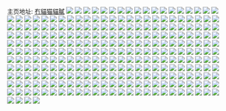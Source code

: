 主页地址: [冇貓猫貓膩](https://weibo.com/u/5621397568) 
![](https://wx4.sinaimg.cn/mw2000/0068qOiIly1h9prin79zzj32342io1kz.jpg) 
![](https://wx4.sinaimg.cn/mw2000/0068qOiIly1h9prinlhf6j30hs0be40e.jpg) 
![](https://wx4.sinaimg.cn/mw2000/0068qOiIly1h9prijx2sqj32c0340u0z.jpg) 
![](https://wx4.sinaimg.cn/mw2000/0068qOiIly1h9privurlhj32c032hkjo.jpg) 
![](https://wx4.sinaimg.cn/mw2000/0068qOiIly1h9priyf9q6j31sc2dsnpe.jpg) 
![](https://wx4.sinaimg.cn/mw2000/0068qOiIly1h9priq1aplj32263404qs.jpg) 
![](https://wx4.sinaimg.cn/mw2000/0068qOiIly1h9prj0c8eqj30r51dnak6.jpg) 
![](https://wx4.sinaimg.cn/mw2000/0068qOiIly1h8lvre8u9yj30so0j4q95.jpg) 
![](https://wx4.sinaimg.cn/mw2000/0068qOiIly1h8lvrfoutfj30uc0iqgvo.jpg) 
![](https://wx4.sinaimg.cn/mw2000/0068qOiIly1h8lvrkdhcyj30vu0nqgwx.jpg) 
![](https://wx4.sinaimg.cn/mw2000/0068qOiIly1h8lvrnqel0j33401zekjn.jpg) 
![](https://wx4.sinaimg.cn/mw2000/0068qOiIly1h8lvrky2mbj30sg0orwnr.jpg) 
![](https://wx4.sinaimg.cn/mw2000/0068qOiIly1h78qjn65opj30v60opn8c.jpg) 
![](https://wx4.sinaimg.cn/mw2000/0068qOiIly1h78qjmxjuhj31400u0q4n.jpg) 
![](https://wx4.sinaimg.cn/mw2000/0068qOiIly1h78qjndrtgj30vz0o33zz.jpg) 
![](https://wx4.sinaimg.cn/mw2000/0068qOiIly1h78qjnntwxj30vr0o2tf5.jpg) 
![](https://wx4.sinaimg.cn/mw2000/0068qOiIly1h73c2no1onj30u0140jzk.jpg) 
![](https://wx4.sinaimg.cn/mw2000/0068qOiIly1h5ojblxwfcj30w10o6an3.jpg) 
![](https://wx4.sinaimg.cn/mw2000/0068qOiIly1h5ojbm7u4ij30zk0v7n9t.jpg) 
![](https://wx4.sinaimg.cn/mw2000/0068qOiIly1h5ojce8q92j30ut0p34qp.jpg) 
![](https://wx4.sinaimg.cn/mw2000/0068qOiIly1h5ojcemk0gj30t11217cq.jpg) 
![](https://wx4.sinaimg.cn/mw2000/0068qOiIly1h5ojdxt7hzj30u00zq4m6.jpg) 
![](https://wx4.sinaimg.cn/mw2000/0068qOiIly1h5ojdgtq80j32bz340npf.jpg) 
![](https://wx4.sinaimg.cn/mw2000/0068qOiIly1h4y3ascyofj30zi1bcwv2.jpg) 
![](https://wx4.sinaimg.cn/mw2000/0068qOiIly1h4y39jj11zj30w00m1gsu.jpg) 
![](https://wx4.sinaimg.cn/mw2000/0068qOiIly1h4y39jvshqj30zj16swqc.jpg) 
![](https://wx4.sinaimg.cn/mw2000/0068qOiIly1h4y39j9q60j30vr0o7gyb.jpg) 
![](https://wx4.sinaimg.cn/mw2000/0068qOiIly1h4y39kzkvnj332f1twkjm.jpg) 
![](https://wx4.sinaimg.cn/mw2000/0068qOiIly1h4y39ivzuaj30w00o47kl.jpg) 
![](https://wx4.sinaimg.cn/mw2000/0068qOiIly1h4y39drh0uj30sg16oe2o.jpg) 
![](https://wx4.sinaimg.cn/mw2000/0068qOiIly1h4y3begbj9j33402c0npf.jpg) 
![](https://wx4.sinaimg.cn/mw2000/0068qOiIly1h4y39cwpdtj322o340x6s.jpg) 
![](https://wx4.sinaimg.cn/mw2000/0068qOiIly1h4q1uyd0vxj30w50oc10t.jpg) 
![](https://wx4.sinaimg.cn/mw2000/0068qOiIly1h4q1v3zcsmj31cd10t13v.jpg) 
![](https://wx4.sinaimg.cn/mw2000/0068qOiIly1h4q1v1fpp5j30sp0nptf3.jpg) 
![](https://wx4.sinaimg.cn/mw2000/0068qOiIly1h4q1v1zm6ij30vl0o70za.jpg) 
![](https://wx4.sinaimg.cn/mw2000/0068qOiIly1h4q1v36pcnj30u0101ahn.jpg) 
![](https://wx4.sinaimg.cn/mw2000/0068qOiIly1h4q1uuzm7vj30vt0ocgxd.jpg) 
![](https://wx4.sinaimg.cn/mw2000/0068qOiIly1h3kyjw1sdfj33352c0npe.jpg) 
![](https://wx4.sinaimg.cn/mw2000/0068qOiIly1h3kyjz8fmlj3233243x6p.jpg) 
![](https://wx4.sinaimg.cn/mw2000/0068qOiIly1h3kyk0ad2rj30w21734ap.jpg) 
![](https://wx4.sinaimg.cn/mw2000/0068qOiIly1h3kyjzu75uj30v816b1a4.jpg) 
![](https://wx4.sinaimg.cn/mw2000/0068qOiIly1h3kyjuxef5j33402c0npd.jpg) 
![](https://wx4.sinaimg.cn/mw2000/0068qOiIly1h3kyjxw8nbj33402c04qs.jpg) 
![](https://wx4.sinaimg.cn/mw2000/0068qOiIly1h3jqyhu8v9j30uq12fdoy.jpg) 
![](https://wx4.sinaimg.cn/mw2000/0068qOiIly1h3ahjdfa0aj31wt2mxx6p.jpg) 
![](https://wx4.sinaimg.cn/mw2000/0068qOiIly1h3ahjdyxk8j30y21extkv.jpg) 
![](https://wx4.sinaimg.cn/mw2000/0068qOiIly1h3ahjcats9j32c03404qr.jpg) 
![](https://wx4.sinaimg.cn/mw2000/0068qOiIly1h3ahjf260zj333y25mb2b.jpg) 
![](https://wx4.sinaimg.cn/mw2000/0068qOiIly1h32hwhz1roj31hc0pvtqm.jpg) 
![](https://wx4.sinaimg.cn/mw2000/0068qOiIly1h32hwifbrjj316n15dkes.jpg) 
![](https://wx4.sinaimg.cn/mw2000/0068qOiIly1h32hwiwqiaj311o1834k3.jpg) 
![](https://wx4.sinaimg.cn/mw2000/0068qOiIly1h32hwk8xkjj33402c0x6r.jpg) 
![](https://wx4.sinaimg.cn/mw2000/0068qOiIly1h32hwkz2vjj30wi0ktn4v.jpg) 
![](https://wx4.sinaimg.cn/mw2000/0068qOiIly1h32hwl7yvoj30wi13l15t.jpg) 
![](https://wx4.sinaimg.cn/mw2000/0068qOiIly1h32hwnb2g8j33402c0x6q.jpg) 
![](https://wx4.sinaimg.cn/mw2000/0068qOiIly1h32hworjvwj33402c0npf.jpg) 
![](https://wx4.sinaimg.cn/mw2000/0068qOiIly1h32hwpwmllj32je2c0x6p.jpg) 
![](https://wx4.sinaimg.cn/mw2000/0068qOiIly1h30q4oza29j30lo0hydjz.jpg) 
![](https://wx4.sinaimg.cn/mw2000/0068qOiIly1h30q5gah10j30q40mg76o.jpg) 
![](https://wx4.sinaimg.cn/mw2000/0068qOiIly1h2t6s4joptj30wi16xdrz.jpg) 
![](https://wx4.sinaimg.cn/mw2000/0068qOiIly1h2t6s6ue5lj31hc0u04b2.jpg) 
![](https://wx4.sinaimg.cn/mw2000/0068qOiIly1h2t6s5no6zj32c03401ky.jpg) 
![](https://wx4.sinaimg.cn/mw2000/0068qOiIly1h2t6s6b6c5j30xs0m6k4u.jpg) 
![](https://wx4.sinaimg.cn/mw2000/0068qOiIly1h27ycppvmvj30nt0vp4a4.jpg) 
![](https://wx4.sinaimg.cn/mw2000/0068qOiIly1h27yjahqhaj32m12b34qq.jpg) 
![](https://wx4.sinaimg.cn/mw2000/0068qOiIly1h27ywod167j31z01see81.jpg) 
![](https://wx4.sinaimg.cn/mw2000/0068qOiIly1h27ycs3s8rj32pr28z7wi.jpg) 
![](https://wx4.sinaimg.cn/mw2000/0068qOiIly1h27ycomg32j33402c04qr.jpg) 
![](https://wx4.sinaimg.cn/mw2000/0068qOiIly1h27yj90i4tj33402c04qr.jpg) 
![](https://wx4.sinaimg.cn/mw2000/0068qOiIly1h275ouuwk9j30zp0tv7gp.jpg) 
![](https://wx4.sinaimg.cn/mw2000/0068qOiIly1h275ote8z2j33402c01kz.jpg) 
![](https://wx4.sinaimg.cn/mw2000/0068qOiIly1h1vnx8qaxdj30wh0s2n8g.jpg) 
![](https://wx4.sinaimg.cn/mw2000/0068qOiIly1h1vnx945lpj30v90s9wms.jpg) 
![](https://wx4.sinaimg.cn/mw2000/0068qOiIly1h1l5rtywnlj30uv1d1ag8.jpg) 
![](https://wx4.sinaimg.cn/mw2000/0068qOiIly1h1g9us79qaj31400u0ti0.jpg) 
![](https://wx4.sinaimg.cn/mw2000/0068qOiIly1h1ganxw2utj31400u0tm0.jpg) 
![](https://wx4.sinaimg.cn/mw2000/0068qOiIly1h1g9uv9idzj31920u049e.jpg) 
![](https://wx4.sinaimg.cn/mw2000/0068qOiIly1h1gajki631j30ry1y9grt.jpg) 
![](https://wx4.sinaimg.cn/mw2000/0068qOiIly1gzdgts9yroj30u0108dki.jpg) 
![](https://wx4.sinaimg.cn/mw2000/0068qOiIly1gzdgtv2vbqj30u01sy0y6.jpg) 
![](https://wx4.sinaimg.cn/mw2000/0068qOiIly1gzdgtr9jl2j30u00z4agt.jpg) 
![](https://wx4.sinaimg.cn/mw2000/0068qOiIly1gyrarroikuj30u013ktfr.jpg) 
![](https://wx4.sinaimg.cn/mw2000/0068qOiIly1gyrarsgnmqj30u010caim.jpg) 
![](https://wx4.sinaimg.cn/mw2000/0068qOiIly1gyrars3mm8j30u014kgrx.jpg) 
![](https://wx4.sinaimg.cn/mw2000/0068qOiIly1gyrarsvf3uj30u00zzwor.jpg) 
![](https://wx4.sinaimg.cn/mw2000/0068qOiIly1gyrarta1ekj30wi0o60we.jpg) 
![](https://wx4.sinaimg.cn/mw2000/0068qOiIly1gyrartjuekj31400u0thq.jpg) 
![](https://wx4.sinaimg.cn/mw2000/0068qOiIly1gyraru6n9pj30u0142thj.jpg) 
![](https://wx4.sinaimg.cn/mw2000/0068qOiIly1gyrarr9m4sj30wi0o3diy.jpg) 
![](https://wx4.sinaimg.cn/mw2000/0068qOiIly1gyraruje5zj30wh0mvgon.jpg) 
![](https://wx4.sinaimg.cn/mw2000/0068qOiIly1gyendm3v4lj30vm0o7grn.jpg) 
![](https://wx4.sinaimg.cn/mw2000/0068qOiIly1gyendljxrgj32801o0hdt.jpg) 
![](https://wx4.sinaimg.cn/mw2000/0068qOiIly1gyendmvuckj30ve0ndafj.jpg) 
![](https://wx4.sinaimg.cn/mw2000/0068qOiIly1gyene3r3n0j316o1kwwz2.jpg) 
![](https://wx4.sinaimg.cn/mw2000/0068qOiIly1gyene1p5ykj32c0340npf.jpg) 
![](https://wx4.sinaimg.cn/mw2000/0068qOiIly1gyene2wvk4j316o1kwngq.jpg) 
![](https://wx4.sinaimg.cn/mw2000/0068qOiIly1gyene2fgdcj30uo0pgwlu.jpg) 
![](https://wx4.sinaimg.cn/mw2000/0068qOiIly1gyendyiacgj33402c01kz.jpg) 
![](https://wx4.sinaimg.cn/mw2000/0068qOiIly1gyendjp4hoj30u40n4wko.jpg) 
![](https://wx4.sinaimg.cn/mw2000/0068qOiIly1gvyukhkd4pj31400u0dps.jpg) 
![](https://wx4.sinaimg.cn/mw2000/0068qOiIly1gvyuklt44qj30u013x0yo.jpg) 
![](https://wx4.sinaimg.cn/mw2000/0068qOiIly1gvyuki302gj30u014077k.jpg) 
![](https://wx4.sinaimg.cn/mw2000/0068qOiIly1gvyukjpmduj30u0140tgs.jpg) 
![](https://wx4.sinaimg.cn/mw2000/0068qOiIly1gvyukmdyhxj30wh0mwgou.jpg) 
![](https://wx4.sinaimg.cn/mw2000/0068qOiIly1gvyukfwbszj31400u07ci.jpg) 
![](https://wx4.sinaimg.cn/mw2000/0068qOiIly1gvyukixzmaj30u01407ep.jpg) 
![](https://wx4.sinaimg.cn/mw2000/0068qOiIly1gvyukn2ewrj31400u0wm4.jpg) 
![](https://wx4.sinaimg.cn/mw2000/0068qOiIly1gvyukkob8gj31400u0qdn.jpg) 
![](https://wx4.sinaimg.cn/mw2000/0068qOiIly1gvmbjkr1fsj60jz0i640u02.jpg) 
![](https://wx4.sinaimg.cn/mw2000/0068qOiIly1gvmbjl0r86j60jy0h7jtk02.jpg) 
![](https://wx4.sinaimg.cn/mw2000/0068qOiIly1gvmbjl9g11j610d0tzan502.jpg) 
![](https://wx4.sinaimg.cn/mw2000/0068qOiIly1gvmbjkjyp8j61400u0wq402.jpg) 
![](https://wx4.sinaimg.cn/mw2000/0068qOiIly1gu9o9uhgzaj621e1mfqv502.jpg) 
![](https://wx4.sinaimg.cn/mw2000/0068qOiIly1gu9o9vjyy7j60wi170nix02.jpg) 
![](https://wx4.sinaimg.cn/mw2000/0068qOiIly1gu9o9wcu3bj60wi174nfu02.jpg) 
![](https://wx4.sinaimg.cn/mw2000/0068qOiIly1gu9o9sw9ogj60u20u010a02.jpg) 
![](https://wx4.sinaimg.cn/mw2000/0068qOiIly1gtguqj8589j30zi0s0jza.jpg) 
![](https://wx4.sinaimg.cn/mw2000/0068qOiIly1gt3xf6ul2tj30wm0sgai5.jpg) 
![](https://wx4.sinaimg.cn/mw2000/0068qOiIly1gt3xfa0ayoj31gl0tktgu.jpg) 
![](https://wx4.sinaimg.cn/mw2000/0068qOiIly1gt3xf9809tj316c0u011d.jpg) 
![](https://wx4.sinaimg.cn/mw2000/0068qOiIly1gt3xf8g005j31i50u0130.jpg) 
![](https://wx4.sinaimg.cn/mw2000/0068qOiIly1gt3xf62m24j31400u078g.jpg) 
![](https://wx4.sinaimg.cn/mw2000/0068qOiIly1gt3xfbp7wej30u01hc7h0.jpg) 
![](https://wx4.sinaimg.cn/mw2000/0068qOiIly1gt3xfj91dzj31600u0tjm.jpg) 
![](https://wx4.sinaimg.cn/mw2000/0068qOiIly1gt3xhl4a6ej31400u0k3v.jpg) 
![](https://wx4.sinaimg.cn/mw2000/0068qOiIly1gt3xhkdoj2j31610u0gw1.jpg) 
![](https://wx4.sinaimg.cn/mw2000/0068qOiIly1gr4hoqmzrtj30u01sy1l5.jpg) 
![](https://wx4.sinaimg.cn/mw2000/0068qOiIly1gr4horfnkrj315k0u0dt1.jpg) 
![](https://wx4.sinaimg.cn/mw2000/0068qOiIly1gr4horwqjwj30uh0odthl.jpg) 
![](https://wx4.sinaimg.cn/mw2000/0068qOiIly1gr4hoho6clj30u00xuk0i.jpg) 
![](https://wx4.sinaimg.cn/mw2000/0068qOiIly1gqzoeuzum4j30sd17bwmf.jpg) 
![](https://wx4.sinaimg.cn/mw2000/0068qOiIly1gqzoet9avqj30u015yk23.jpg) 
![](https://wx4.sinaimg.cn/mw2000/0068qOiIly1gqzoewjxyhj30u0140tfs.jpg) 
![](https://wx4.sinaimg.cn/mw2000/0068qOiIly1gqnnm58cd1j31400u012j.jpg) 
![](https://wx4.sinaimg.cn/mw2000/0068qOiIly1gqnnm5vtp6j31400u00yc.jpg) 
![](https://wx4.sinaimg.cn/mw2000/0068qOiIly1gqmk5jxu0nj30u01h4dtl.jpg) 
![](https://wx4.sinaimg.cn/mw2000/0068qOiIly1gqmk5yr67zj313r0u00yx.jpg) 
![](https://wx4.sinaimg.cn/mw2000/0068qOiIly1gqmk5j0t28j30u01h649f.jpg) 
![](https://wx4.sinaimg.cn/mw2000/0068qOiIly1gqmk5zb0czj31400u0wp4.jpg) 
![](https://wx4.sinaimg.cn/mw2000/0068qOiIly1gqmk5y6rm4j31400u0tff.jpg) 
![](https://wx4.sinaimg.cn/mw2000/0068qOiIly1gqmk62vgz0j31370u0k53.jpg) 
![](https://wx4.sinaimg.cn/mw2000/0068qOiIly1gqmk5winnkj31220u07b8.jpg) 
![](https://wx4.sinaimg.cn/mw2000/0068qOiIly1gqmk5xlku8j31400u0aiu.jpg) 
![](https://wx4.sinaimg.cn/mw2000/0068qOiIly1gqmk5vf1cxj31400u0tgh.jpg) 
![](https://wx4.sinaimg.cn/mw2000/0068qOiIly1gplns5hg6dj30vc0tyn4u.jpg) 
![](https://wx4.sinaimg.cn/mw2000/0068qOiIly1gplns654rbj30u00q10ya.jpg) 
![](https://wx4.sinaimg.cn/mw2000/0068qOiIly1gplns6mrtwj30t40yhjz6.jpg) 
![](https://wx4.sinaimg.cn/mw2000/0068qOiIly1gplns7znuoj30u0176k57.jpg) 
![](https://wx4.sinaimg.cn/mw2000/0068qOiIly1gplns8ldf9j30ty110gtp.jpg) 
![](https://wx4.sinaimg.cn/mw2000/0068qOiIly1gplns9brtdj30u013wqg5.jpg) 
![](https://wx4.sinaimg.cn/mw2000/0068qOiIly1gplns3j8cyj31400u0woq.jpg) 
![](https://wx4.sinaimg.cn/mw2000/0068qOiIly1gplns4sx0dj30u01p6kb6.jpg) 
![](https://wx4.sinaimg.cn/mw2000/0068qOiIly1gplnsig5hyj31400r4qc1.jpg) 
![](https://wx4.sinaimg.cn/mw2000/0068qOiIly1gpgdrrwb23j30vs0o7teb.jpg) 
![](https://wx4.sinaimg.cn/mw2000/0068qOiIly1gpgdrra7qgj30ve0nxgpo.jpg) 
![](https://wx4.sinaimg.cn/mw2000/0068qOiIly1gpgdt74b5kj30mu0ksta9.jpg) 
![](https://wx4.sinaimg.cn/mw2000/0068qOiIly1goytl8tkpoj321x0u0qhd.jpg) 
![](https://wx4.sinaimg.cn/mw2000/0068qOiIly1goytla6h1fj31400u0dpq.jpg) 
![](https://wx4.sinaimg.cn/mw2000/0068qOiIly1goytlavyqvj31400u07dm.jpg) 
![](https://wx4.sinaimg.cn/mw2000/0068qOiIly1goytlbhe50j31400u0jzt.jpg) 
![](https://wx4.sinaimg.cn/mw2000/0068qOiIly1goytl80tloj30u01sy18v.jpg) 
![](https://wx4.sinaimg.cn/mw2000/0068qOiIly1goytlbzqidj30u0140gvu.jpg) 
![](https://wx4.sinaimg.cn/mw2000/0068qOiIly1go6grh0g5nj32801o0qv6.jpg) 
![](https://wx4.sinaimg.cn/mw2000/0068qOiIly1go6gs3h66tj32801o01kz.jpg) 
![](https://wx4.sinaimg.cn/mw2000/0068qOiIly1go6grffqv0j30u00u0jyd.jpg) 
![](https://wx4.sinaimg.cn/mw2000/0068qOiIly1go6gs5uq46j32c0340x6q.jpg) 
![](https://wx4.sinaimg.cn/mw2000/0068qOiIly1go6gsqode6j32c0340qv6.jpg) 
![](https://wx4.sinaimg.cn/mw2000/0068qOiIly1go6gsrtwxpj32c0340hdt.jpg) 
![](https://wx4.sinaimg.cn/mw2000/0068qOiIly1gnqusng8amj31bk0u27f2.jpg) 
![](https://wx4.sinaimg.cn/mw2000/0068qOiIly1gnqusnntoyj30z60u0am9.jpg) 
![](https://wx4.sinaimg.cn/mw2000/0068qOiIly1gnqusnwjyhj30ty0ycwkn.jpg) 
![](https://wx4.sinaimg.cn/mw2000/0068qOiIly1gnquspfswfj32801o01kz.jpg) 
![](https://wx4.sinaimg.cn/mw2000/0068qOiIly1gnqusrdpdkj32801mne82.jpg) 
![](https://wx4.sinaimg.cn/mw2000/0068qOiIly1gnquttdxavj32xs286kjn.jpg) 
![](https://wx4.sinaimg.cn/mw2000/0068qOiIly1gnqutwt2xtj31je270x6p.jpg) 
![](https://wx4.sinaimg.cn/mw2000/0068qOiIly1gnqutym3moj33402c07wi.jpg) 
![](https://wx4.sinaimg.cn/mw2000/0068qOiIly1gnquu8pqbxj30mu14dtwo.jpg) 
![](https://wx4.sinaimg.cn/mw2000/0068qOiIly1gnnbbti5fbj32q52c01l0.jpg) 
![](https://wx4.sinaimg.cn/mw2000/0068qOiIly1gnnbcs0cnnj32801o0u0x.jpg) 
![](https://wx4.sinaimg.cn/mw2000/0068qOiIly1gnnbbvug87j32wk28fu0x.jpg) 
![](https://wx4.sinaimg.cn/mw2000/0068qOiIly1gnnbckjuznj30wi1yc4qv.jpg) 
![](https://wx4.sinaimg.cn/mw2000/0068qOiIly1gnnbcjp0kaj30wi1ycb2c.jpg) 
![](https://wx4.sinaimg.cn/mw2000/0068qOiIly1gnnbeuc9b9j30wf1dz46o.jpg) 
![](https://wx4.sinaimg.cn/mw2000/0068qOiIly1gmnh9a7u2lj30u013o43o.jpg) 
![](https://wx4.sinaimg.cn/mw2000/0068qOiIly1gmnh9b764pj31400sgdqq.jpg) 
![](https://wx4.sinaimg.cn/mw2000/0068qOiIly1gmnh99h98ij30ty12m14o.jpg) 
![](https://wx4.sinaimg.cn/mw2000/0068qOiIly1gmnh9c43yrj315y0u0akn.jpg) 
![](https://wx4.sinaimg.cn/mw2000/0068qOiIly1gm711qpzu0j31ha0u0k1y.jpg) 
![](https://wx4.sinaimg.cn/mw2000/0068qOiIly1gm711rfw6tj31ha0u0tj4.jpg) 
![](https://wx4.sinaimg.cn/mw2000/0068qOiIly1gm711sh75gj31ha0u0k1s.jpg) 
![](https://wx4.sinaimg.cn/mw2000/0068qOiIly1gm711pmzb0j30u01jlzwk.jpg) 
![](https://wx4.sinaimg.cn/mw2000/0068qOiIly1gm52y2ex35j30xs0u0450.jpg) 
![](https://wx4.sinaimg.cn/mw2000/0068qOiIly1gm52y3px6gj30wu0u0794.jpg) 
![](https://wx4.sinaimg.cn/mw2000/0068qOiIly1gm52y5vge2j31sq0u07ew.jpg) 
![](https://wx4.sinaimg.cn/mw2000/0068qOiIly1glnx4owosyj30u00u0akw.jpg) 
![](https://wx4.sinaimg.cn/mw2000/0068qOiIly1glnx4keae4j30u00u012s.jpg) 
![](https://wx4.sinaimg.cn/mw2000/0068qOiIly1glnx4udgcnj30u00u04b5.jpg) 
![](https://wx4.sinaimg.cn/mw2000/0068qOiIly1glnx4zwsq2j30u00u0qf5.jpg) 
![](https://wx4.sinaimg.cn/mw2000/0068qOiIly1glnx53sr0aj30p00myn1h.jpg) 
![](https://wx4.sinaimg.cn/mw2000/0068qOiIly1glnx588fdoj30q30uu48q.jpg) 
![](https://wx4.sinaimg.cn/mw2000/0068qOiIly1glnx5oqewcj30u00u0qdo.jpg) 
![](https://wx4.sinaimg.cn/mw2000/0068qOiIly1glnx66d534j30u00u0do6.jpg) 
![](https://wx4.sinaimg.cn/mw2000/0068qOiIly1glnx8bhoqej31hc0u0wo8.jpg) 
![](https://wx4.sinaimg.cn/mw2000/0068qOiIly1gky61qinl0j30u011fwnq.jpg) 
![](https://wx4.sinaimg.cn/mw2000/0068qOiIly1gky61r09vej30u00xa79j.jpg) 
![](https://wx4.sinaimg.cn/mw2000/0068qOiIly1gky61rml3nj30u00xqgus.jpg) 
![](https://wx4.sinaimg.cn/mw2000/0068qOiIly1gky61sceeuj30u01gmgtx.jpg) 
![](https://wx4.sinaimg.cn/mw2000/0068qOiIly1gkrbo6cx8wj30u00vk7bo.jpg) 
![](https://wx4.sinaimg.cn/mw2000/0068qOiIly1gkrbo7kik7j30u00u0k0r.jpg) 
![](https://wx4.sinaimg.cn/mw2000/0068qOiIly1gkb4ler4pij30u50u0dln.jpg) 
![](https://wx4.sinaimg.cn/mw2000/0068qOiIly1gkb4lcac0rj31400u0ah0.jpg) 
![](https://wx4.sinaimg.cn/mw2000/0068qOiIly1gkb4lh07nvj30u00uewje.jpg) 
![](https://wx4.sinaimg.cn/mw2000/0068qOiIly1gkb4l1p8icj31400u011s.jpg) 
![](https://wx4.sinaimg.cn/mw2000/0068qOiIly1gkb4l3jff9j310q0u07b2.jpg) 
![](https://wx4.sinaimg.cn/mw2000/0068qOiIly1gkb4l5mntpj31400u0dn8.jpg) 
![](https://wx4.sinaimg.cn/mw2000/0068qOiIly1gkb4l92wx5j31400u014c.jpg) 
![](https://wx4.sinaimg.cn/mw2000/0068qOiIly1gkb4lb25wsj31400u0guw.jpg) 
![](https://wx4.sinaimg.cn/mw2000/0068qOiIly1gkb4ldmnyyj30u0140jzg.jpg) 
![](https://wx4.sinaimg.cn/mw2000/0068qOiIly1gk8rcekz9qj33402c0u0y.jpg) 
![](https://wx4.sinaimg.cn/mw2000/0068qOiIly1gj548t2qdxj31400u0jxx.jpg) 
![](https://wx4.sinaimg.cn/mw2000/0068qOiIly1gj548smntoj315g0u0qay.jpg) 
![](https://wx4.sinaimg.cn/mw2000/0068qOiIly1giu0doylstj31hc0u0qot.jpg) 
![](https://wx4.sinaimg.cn/mw2000/0068qOiIly1giu0dnjok8j319e0u04eu.jpg) 
![](https://wx4.sinaimg.cn/mw2000/0068qOiIly1gio32agx61j30u00u2wr2.jpg) 
![](https://wx4.sinaimg.cn/mw2000/0068qOiIly1gifz1tq3pwj30u00vg47g.jpg) 
![](https://wx4.sinaimg.cn/mw2000/0068qOiIly1gifz1u0sl0j30u00u07fd.jpg) 
![](https://wx4.sinaimg.cn/mw2000/0068qOiIly1gifz1uarmlj30u00u011m.jpg) 
![](https://wx4.sinaimg.cn/mw2000/0068qOiIly1gifz05j9ckj31400u046i.jpg) 
![](https://wx4.sinaimg.cn/mw2000/0068qOiIly1gifz1tfc9wj31400u0k3q.jpg) 
![](https://wx4.sinaimg.cn/mw2000/0068qOiIly1gifz1umhbnj30u01407el.jpg) 
![](https://wx4.sinaimg.cn/mw2000/0068qOiIly1gifz1srd3uj30u0140jxx.jpg) 
![](https://wx4.sinaimg.cn/mw2000/0068qOiIly1gifz1v76gfj30u00u0wns.jpg) 
![](https://wx4.sinaimg.cn/mw2000/0068qOiIly1gifz1vklpyj30u0140n2n.jpg) 
![](https://wx4.sinaimg.cn/mw2000/0068qOiIly1ghpi9algxzj30u0140tq2.jpg) 
![](https://wx4.sinaimg.cn/mw2000/0068qOiIly1ghpi9b6i8tj31400u0wwr.jpg) 
![](https://wx4.sinaimg.cn/mw2000/0068qOiIly1ghpi99vt0vj30u01874cb.jpg) 
![](https://wx4.sinaimg.cn/mw2000/0068qOiIly1ghpi9bhsv9j31400u0gyf.jpg) 
![](https://wx4.sinaimg.cn/mw2000/0068qOiIly1gfufgofk8yj30io0lwjw0.jpg) 
![](https://wx4.sinaimg.cn/mw2000/0068qOiIly1gfufgo14guj31bn1kwwxk.jpg) 
![](https://wx4.sinaimg.cn/mw2000/0068qOiIly1gfufgpkwurj31d51jq1kx.jpg) 
![](https://wx4.sinaimg.cn/mw2000/0068qOiIly1geop1g6ca7j312m0u0qat.jpg) 
![](https://wx4.sinaimg.cn/mw2000/0068qOiIly1geop1h8cj7j31400u048o.jpg) 
![](https://wx4.sinaimg.cn/mw2000/0068qOiIly1geop1exl3vj30ze0u0wnh.jpg) 
![](https://wx4.sinaimg.cn/mw2000/0068qOiIly1geop1ihajuj30u014y7mu.jpg) 
![](https://wx4.sinaimg.cn/mw2000/0068qOiIly1geop1j6a7tj30u00zeq82.jpg) 
![](https://wx4.sinaimg.cn/mw2000/0068qOiIly1geop1ln11nj31400u0h1p.jpg) 
![](https://wx4.sinaimg.cn/mw2000/0068qOiIly1geop41dtnej30u01537jg.jpg) 
![](https://wx4.sinaimg.cn/mw2000/0068qOiIly1geop1opgsrj31400u0wpu.jpg) 
![](https://wx4.sinaimg.cn/mw2000/0068qOiIly1geop429ixdj30u010ugqr.jpg) 
![](https://wx4.sinaimg.cn/mw2000/0068qOiIly1gdw06sedpxj32801o0qv6.jpg) 
![](https://wx4.sinaimg.cn/mw2000/0068qOiIly1gdw06ul79pj32801o01kz.jpg) 
![](https://wx4.sinaimg.cn/mw2000/0068qOiIly1gdw06x59hkj31o02807wj.jpg) 
![](https://wx4.sinaimg.cn/mw2000/0068qOiIly1gdw06zvlesj31o0280x6q.jpg) 
![](https://wx4.sinaimg.cn/mw2000/0068qOiIly1gdw06qcksuj32801o0u0x.jpg) 
![](https://wx4.sinaimg.cn/mw2000/0068qOiIly1gdw071tsmbj325z1mob2a.jpg) 
![](https://wx4.sinaimg.cn/mw2000/0068qOiIly1gdw0730qxkj31rt153kjl.jpg) 
![](https://wx4.sinaimg.cn/mw2000/0068qOiIly1gdw074o0jcj30m80go78n.jpg) 
![](https://wx4.sinaimg.cn/mw2000/0068qOiIly1gdw075s1jlj316o1kwnm9.jpg) 
![](https://wx4.sinaimg.cn/mw2000/0068qOiIly1gd322one5jj31e01e0e81.jpg) 
![](https://wx4.sinaimg.cn/mw2000/0068qOiIly1gd322pnnbmj31e01e04qp.jpg) 
![](https://wx4.sinaimg.cn/mw2000/0068qOiIly1gclmchjxcjj310c0mi46v.jpg) 
![](https://wx4.sinaimg.cn/mw2000/0068qOiIly1gclmckkbdyj31hc0u0180.jpg) 
![](https://wx4.sinaimg.cn/mw2000/0068qOiIly1gclmcfqy4lj30u0140woi.jpg) 
![](https://wx4.sinaimg.cn/mw2000/0068qOiIly1gclmcnnv43j30u00u0am4.jpg) 
![](https://wx4.sinaimg.cn/mw2000/0068qOiIgy1gaf7v4kw8oj32801o0b2a.jpg) 
![](https://wx4.sinaimg.cn/mw2000/0068qOiIgy1gaf7v2swj2j31n918g7ip.jpg) 
![](https://wx4.sinaimg.cn/mw2000/0068qOiIgy1gaf7v6iuwxj32801o0x6q.jpg) 
![](https://wx4.sinaimg.cn/mw2000/0068qOiIgy1gaf7v7vcehj32801ml7wi.jpg) 
![](https://wx4.sinaimg.cn/mw2000/0068qOiIly1g971h79p1aj31400u0to4.jpg) 
![](https://wx4.sinaimg.cn/mw2000/0068qOiIly1g971h7mnh2j313x0u0qg6.jpg) 
![](https://wx4.sinaimg.cn/mw2000/0068qOiIly1g971h83uw3j31400u0aqv.jpg) 
